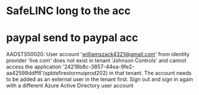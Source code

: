 # SafeLINC long to the acc
# paypal send to paypal acc
AADSTS50020: User account 'williamszack4321@gmail.com' from identity provider 'live.com' does not exist in tenant 'Johnson Controls' and cannot access the application '24218b8c-3857-44ea-9fe2-aa42598ddff6'(spbtsfirestormuiprod202) in that tenant. The account needs to be added as an external user in the tenant first. Sign out and sign in again with a different Azure Active Directory user account
